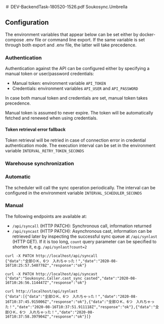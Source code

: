 ＃ DEV-BackendTask-180520-1526.pdf
Soukosync.Umbrella


## Configuration

The environment variables that appear below can be set either by docker-compose
.env file or command line export. If the same variable is set through both export
and .env file, the latter will take precedence.


### Authentication

Authentication against the API can be configured either by specifying a manual
token or user/password credentials:

- Manual token: environment variable `API_TOKEN`
- Credentials: environment variables `API_USER` and `API_PASSWORD`

In case both manual token and credentials are set, manual token takes
precedence.

Manual token is assumed to never expire. The token will be automatically fetched
and renewed when using credentials.


#### Token retrieval error fallback

Token retrieval will be retried in case of connection error in credential
authentication mode. The execution interval can be set in the environment
variable `INTERVAL_RETRY_TOKEN_SECONDS`


### Warehouse synchronization

### Automatic
The scheduler will call the sync operation periodically. The interval can be
configured in the environment variable `INTERVAL_SCHEDULER_SECONDS`

### Manual
The following endpoints are available at:

- `/api/syncall` (HTTP PATCH): Synchronous call, information returned
- `/api/syncast` (HTTP PATCH): Asynchronous cast, information can be retrieved
later by inspecting the successful sync queue at `/api/synlast` (HTTP GET). If
it is too long, `count` query parameter can be specified to shorten it, e.g.
`/api/synlast?count=2`



```
curl -X PATCH http://localhost/api/syncall
{"data":"全部ＯＫ、6つ　入れちゃった！","date":"2020-08-16T10:25:57.540778Z","response":"ok"}

curl -X PATCH http://localhost/api/syncast
{"data":"Soukosync.Caller.cast_sync casted","date":"2020-08-16T10:26:56.114447Z","response":"ok"}

curl http://localhost/api/synlast
{"data":[{"data":"全部ＯＫ、6つ　入れちゃった！","date":"2020-08-16T10:37:45.915006Z","response":"ok"},{"data":"全部ＯＫ、6つ　入れちゃった！","date":"2020-08-16T10:37:51.911118Z","response":"ok"},{"data":"全部ＯＫ、6つ　入れちゃった！","date":"2020-08-16T10:37:58.397904Z","response":"ok"}]}
```


